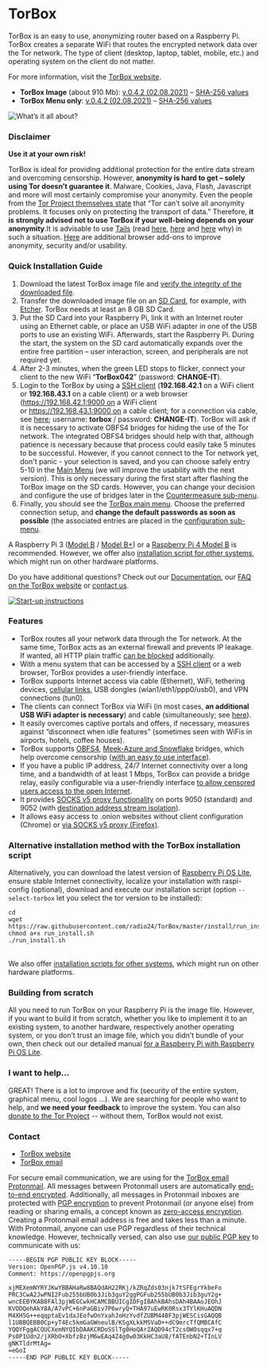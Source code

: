 # TorBox
TorBox is an easy to use, anonymizing router based on a Raspberry Pi. TorBox creates a separate WiFi that routes the encrypted network data over the Tor network. The type of client (desktop, laptop, tablet, mobile, etc.) and operating system on the client do not matter.

For more information, visit the [TorBox website](https://www.torbox.ch).<br />
* **TorBox Image** (about 910 Mb): [v.0.4.2 (02.08.2021)](https://www.torbox.ch/data/torbox-20210802-v042.gz) – [SHA-256 values](https://www.torbox.ch/?page_id=1128)<br />
* **TorBox Menu only**: [v.0.4.2 (02.08.2021)](https://www.torbox.ch/data/torbox042-20210802.zip) – [SHA-256 values](https://www.torbox.ch/?page_id=1128)<br />

![What’s it all about?](https://www.torbox.ch/wp-content/uploads/2019/01/TorBox400-e1548096878388.jpg)

### Disclaimer
**Use it at your own risk!**

TorBox is ideal for providing additional protection for the entire data stream and overcoming censorship. However, **anonymity is hard to get – solely using Tor doesn’t guarantee it**. Malware, Cookies, Java, Flash, Javascript and more will most certainly compromise your anonymity. Even the people from the [Tor Project themselves state](https://2019.www.torproject.org/about/overview.html.en#stayinganonymous) that “Tor can’t solve all anonymity problems. It focuses only on protecting the transport of data.” Therefore, **it is strongly advised not to use TorBox if your well-being depends on your anonymity**.It is advisable to use [Tails](https://tails.boum.org/) (read [here](https://browserleaks.com/), [here](https://en.wikipedia.org/wiki/Device_fingerprint) and [here](https://panopticlick.eff.org/about#defend-against) why) in such a situation. [Here](https://www.torbox.ch/?page_id=112#fingerprinting) are additional browser add-ons to improve anonymity, security and/or usability.

### Quick Installation Guide
1. Download the latest TorBox image file and [verify the integrity of the downloaded file](https://www.torbox.ch/?page_id=1128).
2. Transfer the downloaded image file on an [SD Card](https://en.wikipedia.org/wiki/Secure_Digital), for example, with [Etcher](https://www.balena.io/etcher/). TorBox needs at least an 8 GB SD Card.
3. Put the SD Card into your Raspberry Pi, link it with an Internet router using an Ethernet cable, or place an USB WiFi adapter in one of the USB ports to use an existing WiFi. Afterwards, start the Raspberry Pi. During the start, the system on the SD card automatically expands over the entire free partition – user interaction, screen, and peripherals are not required yet.
4. After 2-3 minutes, when the green LED stops to flicker, connect your client to the new WiFi “**TorBox042**” (password: **CHANGE-IT**).
5. Login to the TorBox by using a [SSH client](https://www.torbox.ch/?page_id=112#which-ssh-client-do-you-prefer) (**192.168.42.1** on a WiFi client or **192.168.43.1** on a cable client) or a web browser (https://192.168.42.1:9000 on a WiFi client or https://192.168.43.1:9000 on a cable client; for a connection via cable, see [here](https://www.torbox.ch/?page_id=775); username: **torbox** / password: **CHANGE-IT**). TorBox will ask if it is necessary to activate OBFS4 bridges for hiding the use of the Tor network. The integrated OBFS4 bridges should help with that, although patience is necessary because that process could easily take 5 minutes to be successful. However, if you cannot connect to the Tor network yet, don't panic - your selection is saved, and you can choose safely entry 5-10 in the [Main Menu](https://www.torbox.ch/?page_id=775) (we will improve the usability with the next version). This is only necessary during the first start after flashing the TorBox image on the SD cards. However, you can change your decision and configure the use of bridges later in the [Countermeasure sub-menu](https://www.torbox.ch/?page_id=797).
6. Finally, you should see the [TorBox main menu](https://www.torbox.ch/?page_id=775). Choose the preferred connection setup, and **change the default passwords as soon as possible** (the associated entries are placed in the [configuration sub-menu](https://www.torbox.ch/?page_id=875).

A Raspberry Pi 3 ([Model B](https://www.raspberrypi.org/products/raspberry-pi-3-model-b/) / [Model B+](https://www.raspberrypi.org/products/raspberry-pi-3-model-b-plus/)) or a [Raspberry Pi 4 Model B](https://www.raspberrypi.org/products/raspberry-pi-4-model-b/) is recommended. However, we offer also [installation script for other systems](https://www.torbox.ch/?page_id=1168#others), which might run on other hardware platforms.

Do you have additional questions? Check out our [Documentation](https://www.torbox.ch/?page_id=775), our [FAQ on the TorBox website](https://www.torbox.ch/?page_id=112) or [contact us](mailto:anonym@torbox.ch).

[![Start-up instructions](https://www.torbox.ch/wp-content/uploads/2021/06/TorBox-A5-RPI4-041g-e1624180132597.png)](https://www.torbox.ch/wp-content/uploads/2021/06/TorBox-A5-RPI4-041.png)

### Features
* TorBox routes all your network data through the Tor network. At the same time, TorBox acts as an external firewall and prevents IP leakage. If wanted, all HTTP plain traffic [can be blocked](https://www.torbox.ch/?page_id=875) additionally.
* With a menu system that can be accessed by a [SSH client](https://www.torbox.ch/?page_id=112#which-ssh-client-do-you-prefer) or a web browser, TorBox provides a user-friendly interface.
* TorBox supports Internet access via cable (Ethernet), WiFi, tethering devices, [cellular links](https://www.torbox.ch/?page_id=1030), USB dongles (wlan1/eth1/ppp0/usb0), and VPN connections (tun0).
* The clients can connect TorBox via WiFi (in most cases, **an additional USB WiFi adapter is necessary**) and cable (simultaneously; see [here](https://www.torbox.ch/?page_id=775)).
* It easily overcomes captive portals and offers, if necessary, measures against “disconnect when idle features” (sometimes seen with WiFis in airports, hotels, coffee houses).
* TorBox supports [OBFS4](https://2019.www.torproject.org/docs/pluggable-transports.html), [Meek-Azure and Snowflake](https://tb-manual.torproject.org/circumvention/) bridges, which help overcome censorship ([with an easy to use interface](https://www.torbox.ch/?page_id=797)).
* If you have a public IP address, 24/7 Internet connectivity over a long time, and a bandwidth of at least 1 Mbps, TorBox can provide a bridge relay, easily configurable via a user-friendly interface [to allow censored users access to the open Internet](https://blog.torproject.org/run-tor-bridges-defend-open-internet).
* It provides [SOCKS v5 proxy functionality](https://en.wikipedia.org/wiki/SOCKS) on ports 9050 (standard) and 9052 (with [destination address stream isolation](https://tails.boum.org/contribute/design/stream_isolation/)).
* It allows easy access to .onion websites without client configuration (Chrome) or [via SOCKS v5 proxy (Firefox)](https://www.torbox.ch/?page_id=112#SOCKS).

### Alternative installation method with the TorBox installation script
Alternatively, you can download the latest version of [Raspberry Pi OS Lite](https://www.raspberrypi.org/software/operating-systems/), ensure stable Internet connectivity, localize your installation with raspi-config (optional), download and execute our installation script (option ```--select-torbox``` let you select the tor version to be installed):
```console
cd
wget https://raw.githubusercontent.com/radio24/TorBox/master/install/run_install.sh
chmod a+x run_install.sh
./run_install.sh
```
\
We also offer [installation scripts for other systems](https://www.torbox.ch/?page_id=1168#others), which might run on other hardware platforms.

### Building from scratch
All you need to run TorBox on your Raspberry Pi is the image file. However, if you want to build it from scratch, whether you like to implement it to an existing system, to another hardware, respectively another operating system, or you don’t trust an image file, which you didn’t bundle of your own, then check out our detailed manual [for a Raspberry Pi with Raspberry Pi OS Lite](https://www.torbox.ch/?page_id=205).

### I want to help...
GREAT! There is a lot to improve and fix (security of the entire system, graphical menu, cool logos ...). We are searching for people who want to help, and **we need your feedback** to improve the system. You can also [donate to the Tor Project](https://donate.torproject.org) -- without them, TorBox would not exist.

### Contact
* [TorBox website](https://www.torbox.ch)
* [TorBox email](mailto:anonym@torbox.ch)

For secure email communication, we are using for the [TorBox email](mailto:anonym@torbox.ch) [Protonmail](https://protonmail.com). All messages between Protonmail users are automatically [end-to-end encrypted](https://protonmail.com/blog/what-is-end-to-end-encryption/). Additionally, all messages in Protonmail inboxes are protected with [PGP encryption](https://en.wikipedia.org/wiki/Pretty_Good_Privacy) to prevent Protonmail (or anyone else) from reading or sharing emails, a concept known as [zero-access encryption](https://protonmail.com/blog/zero-access-encryption/). Creating a Protonmail email address is free and takes less than a minute. With Protonmail, anyone can use PGP regardless of their technical knowledge. However, technically versed, can also use [our public PGP key](https://raw.githubusercontent.com/radio24/TorBox/master/PUBLICKEY.asc) to communicate with us:

```
-----BEGIN PGP PUBLIC KEY BLOCK-----
Version: OpenPGP.js v4.10.10
Comment: https://openpgpjs.org

xjMEXemNYRYJKwYBBAHaRw8BAQdAH22RKj/kZRqZds03njk7tSFEgrYkbeFo
PRC3CwA2JwPNI2Fub255bUB0b3Jib3guY2ggPGFub255bUB0b3Jib3guY2g+
wncEEBYKAB8FAl3pjWEGCwkHCAMCBBUICgIDFgIBAhkBAhsDAh4BAAoJEOhJ
KVODQehAkY8A/A7vPC+6nPaGBiv7P6wryQ+THA97uEwRK0Rsx3TYlKHuAQDN
M4XH5G++eqqptaEv1daJEofwOnYxahJoHzYvdfZUBM44BF3pjWESCisGAQQB
l1UBBQEBB0Cp+yT4Ec5kmGaGWneulB/KSgXLkkMSVaD++dC9mrcTfQMBCAfC
YQQYFggACQUCXemNYQIbDAAKCRDoSSlTg0HoQArZAQD94cT2csOWOsqqx7+q
Ps0P1Udn2/jXRbO+XbfzBzjM6wEAq4Z4g0w03KkHC3aU8/fATEnbN2+TInLV
gNKTldrMtAg=
=eGoI
-----END PGP PUBLIC KEY BLOCK-----
```

